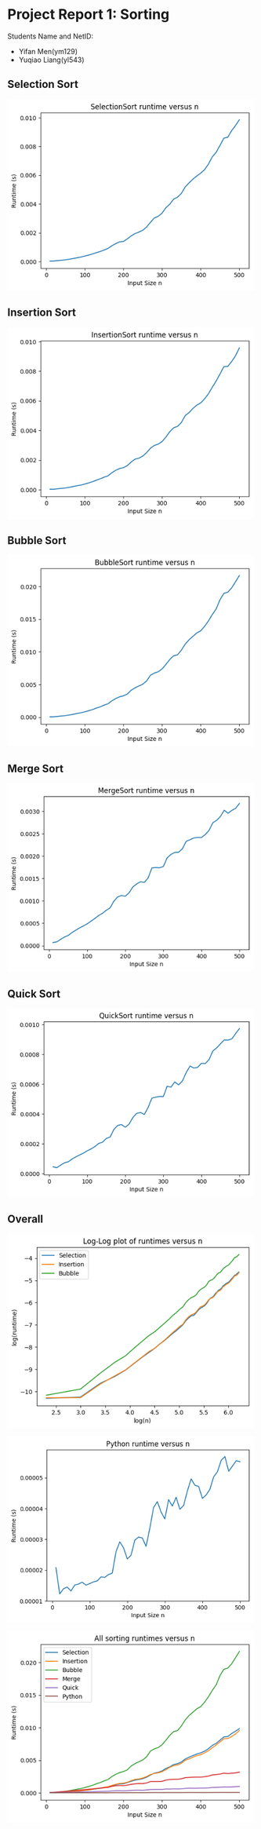 # Project Report 1: Sorting

Students Name and NetID: 

- Yifan Men(ym129)
- Yuqiao Liang(yl543)


## Selection Sort
![](SelectionSort.png)

## Insertion Sort
![](InsertionSort.png)

## Bubble Sort
![](BubbleSort.png)

## Merge Sort
![](MergeSort.png)

## Quick Sort
![](QuickSort.png)

## Overall

![](log.png)

![](Python.png)

![](sorting.png)